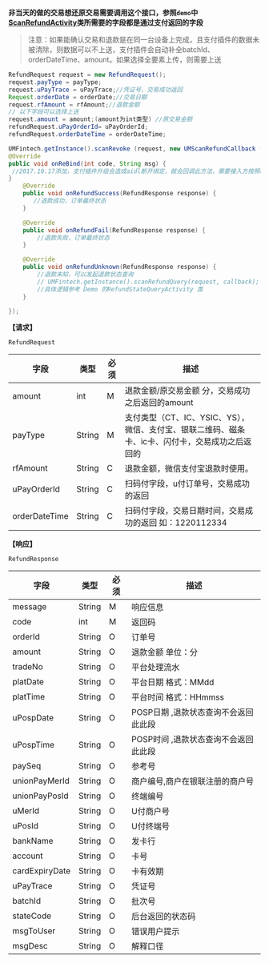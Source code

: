 **非当天的做的交易想还原交易需要调用这个接口，参照`demo`中[ScanRefundActivity](https://github.com/mr-yang/PayPluginDemo/blob/master/app/src/main/java/com/umpay/payplugindemo/ScanRefundActivity.java)类所需要的字段都是通过支付返回的字段**

> 注意：如果能确认交易和退款是在同一台设备上完成，且支付插件的数据未被清除，则数据可以不上送，支付插件会自动补全batchId、orderDateTime、amount。如果选择全要素上传，则需要上送


```java
RefundRequest request = new RefundRequest();
request.payType = payType;
request.uPayTrace = uPayTrace;//凭证号，交易成功返回
Request.orderDate = orderDate;//交易日期
request.rfAmount = rfAmount;//退款金额
// 以下字段可以选择上送
request.amount = amount;(amount为int类型) //原交易金额
refundRequest.uPayOrderId= uPayOrderId;
refundRequest.orderDateTime = orderDateTime;

UMFintech.getInstance().scanRevoke (request, new UMScanRefundCallback () {
@Override
public void onReBind(int code, String msg) {
 //2017.10.17添加，支付插件升级会造成aidl断开绑定，就会回调此方法，需要接入方按照demo重新绑定即可
}
    @Override
    public void onRefundSuccess(RefundResponse response) {
       //退款成功，订单最终状态
    }

    @Override
    public void onRefundFail(RefundResponse response) {
        //退款失败，订单最终状态
    }

    @Override
    public void onRefundUnknown(RefundResponse response) {
        //退款未知，可以发起退款状态查询
		// UMFintech.getInstance().scanRefundQuery(request, callback);
		//具体逻辑参考 Demo 的RefundStateQueryActivity 类
    }

});
```

**【请求】**

`RefundRequest`

| 字段          | 类型   | 必须 | 描述                                                         |
| ------------- | ------ | ---- | ------------------------------------------------------------ |
| amount        | int    | M    | 退款金额/原交易金额 分，交易成功之后返回的amount             |
| payType       | String | M    | 支付类型（CT、IC、YSIC、YS），微信、支付宝、银联二维码、磁条卡、ic卡、闪付卡，交易成功之后返回的 |
| rfAmount      | String | C    | 退款金额，微信支付宝退款时使用。                             |
| uPayOrderId   | String | C    | 扫码付字段，u付订单号，交易成功的返回                        |
| orderDateTime | String | C    | 扫码付字段，交易日期时间，交易成功的返回  如：1220112334     |

**【响应】**

`RefundResponse`

| 字段           | 类型   | 必须 | 描述                                 |
| -------------- | ------ | ---- | ------------------------------------ |
| message        | String | M    | 响应信息                             |
| code           | int    | M    | 返回码                               |
| orderId        | String | O    | 订单号                               |
| amount         | String | O    | 退款金额  单位：分                   |
| tradeNo        | String | O    | 平台处理流水                         |
| platDate       | String | O    | 平台日期  格式：MMdd                 |
| platTime       | String | O    | 平台时间  格式：HHmmss               |
| uPospDate      | String | O    | POSP日期 ,退款状态查询不会返回此此段 |
| uPospTime      | String | O    | POSP时间 ,退款状态查询不会返回此此段 |
| paySeq         | String | O    | 参考号                               |
| unionPayMerId  | String | O    | 商户编号,商户在银联注册的商户号      |
| unionPayPosId  | String | O    | 终端编号                             |
| uMerId         | String | O    | U付商户号                            |
| uPosId         | String | O    | U付终端号                            |
| bankName       | String | O    | 发卡行                               |
| account        | String | O    | 卡号                                 |
| cardExpiryDate | String | O    | 卡有效期                             |
| uPayTrace      | String | O    | 凭证号                               |
| batchId        | String | O    | 批次号                               |
| stateCode      | String | O    | 后台返回的状态码                     |
| msgToUser      | String | O    | 错误用户提示                         |
| msgDesc        | String | O    | 解释口径                             |

